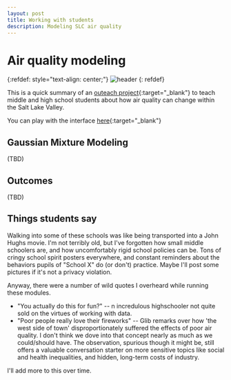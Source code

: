 ```yaml
---
layout: post
title: Working with students
description: Modeling SLC air quality
---
```


# Air quality modeling

{:refdef: style="text-align: center;"}
![header](http://sci.utah.edu/~jimmy/website/asee/asee.png)
{: refdef}

This is a quick summary of an [outeach project](https://vdl.sci.utah.edu/publications/2019_asee_air_quality/){:target="_blank"} to teach middle and high school students about how air quality can change within the Salt Lake Valley.

You can play with the interface [here](https://utahjimmy.github.io/AQ-U_Explorer/){:target="_blank"}

## Gaussian Mixture Modeling

(TBD)

## Outcomes
(TBD)

## Things students say

Walking into some of these schools was like being transported into a John Hughs movie.  I'm not terribly old, but I've forgotten how small middle schoolers are, and how uncomfortably rigid school policies can be.  Tons of cringy school spirit posters everywhere, and constant reminders about the behaviors pupils of "School X" do (or don't) practice.  Maybe I'll post some pictures if it's not a privacy violation.

Anyway, there were a number of wild quotes I overheard while running these modules.  
* "You actually do this for fun?" -- n incredulous highschooler not quite sold on the virtues of working with data.
* "Poor people really love their fireworks" -- Glib remarks over how 'the west side of town' disproportionately suffered the effects of poor air quality. I don't think we dove into that concept nearly as much as we could/should have.  The observation, spurious though it might be, still offers a valuable conversation starter on more sensitive topics like social and health inequalities, and hidden, long-term costs of industry.

I'll add more to this over time.
